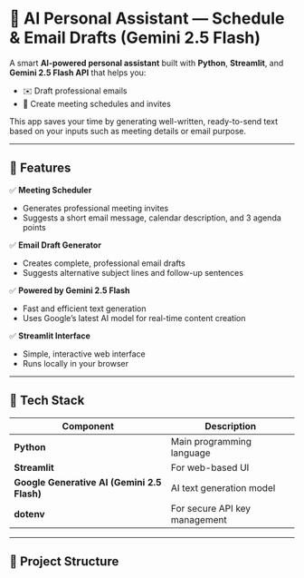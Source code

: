 # 🤖 AI Personal Assistant — Schedule & Email Drafts (Gemini 2.5 Flash)

A smart **AI-powered personal assistant** built with **Python**, **Streamlit**, and **Gemini 2.5 Flash API** that helps you:
- ✉️ Draft professional emails  
- 📅 Create meeting schedules and invites  

This app saves your time by generating well-written, ready-to-send text based on your inputs such as meeting details or email purpose.

---

## 🚀 Features

✅ **Meeting Scheduler**
- Generates professional meeting invites  
- Suggests a short email message, calendar description, and 3 agenda points  

✅ **Email Draft Generator**
- Creates complete, professional email drafts  
- Suggests alternative subject lines and follow-up sentences  

✅ **Powered by Gemini 2.5 Flash**
- Fast and efficient text generation  
- Uses Google’s latest AI model for real-time content creation  

✅ **Streamlit Interface**
- Simple, interactive web interface  
- Runs locally in your browser  

---

## 🧠 Tech Stack

| Component | Description |
|------------|-------------|
| **Python** | Main programming language |
| **Streamlit** | For web-based UI |
| **Google Generative AI (Gemini 2.5 Flash)** | AI text generation model |
| **dotenv** | For secure API key management |

---

## 🧩 Project Structure

